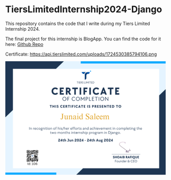 # TiersLimitedInternship2024-Django
This repository contains the code that I write during my Tiers Limited Internship 2024.

The final project for this internship is BlogApp. You can find the code for it here:  [Github Repo](https://github.com/JunaidSalim/BlogApp)

Certificate: https://api.tierslimited.com/uploads/1724530385794106.png

![Certificate](TiersLimitedIntership2024-Certificate.png)